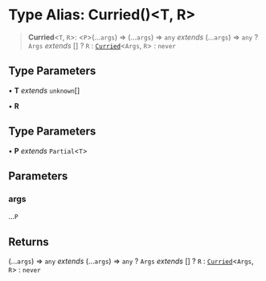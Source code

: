 # Type Alias: Curried()\<T, R\>

> **Curried**\<`T`, `R`\>: \<`P`\>(...`args`) => (...`args`) => `any` *extends* (...`args`) => `any` ? `Args` *extends* [] ? `R` : [`Curried`](Curried.md)\<`Args`, `R`\> : `never`

## Type Parameters

• **T** *extends* `unknown`[]

• **R**

## Type Parameters

• **P** *extends* `Partial`\<`T`\>

## Parameters

### args

...`P`

## Returns

(...`args`) => `any` *extends* (...`args`) => `any` ? `Args` *extends* [] ? `R` : [`Curried`](Curried.md)\<`Args`, `R`\> : `never`
